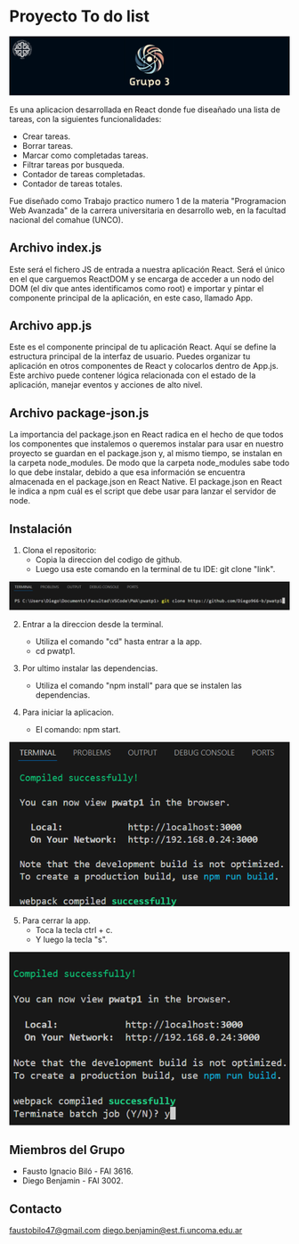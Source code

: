 # Proyecto To do list

![Logo de la App](./src/assets/logo.png)

Es una aplicacion desarrollada en React donde fue diseañado una 
lista de tareas, con la siguientes funcionalidades:
- Crear tareas.
- Borrar tareas.
- Marcar como completadas tareas.
- Filtrar tareas por busqueda.
- Contador de tareas completadas.
- Contador de tareas totales.

Fue diseñado como Trabajo practico numero 1 de la materia
"Programacion Web Avanzada" de la carrera universitaria en 
desarrollo web, en la facultad nacional del comahue (UNCO).

## Archivo index.js

Este será el fichero JS de entrada a nuestra aplicación React. Será el único en el que carguemos ReactDOM y se encarga de acceder a un nodo del DOM (el div que antes identificamos como root) e importar y pintar el componente principal de la aplicación, en este caso, llamado App.

## Archivo app.js

Este es el componente principal de tu aplicación React. Aquí se define la estructura principal de la interfaz de usuario. Puedes organizar tu aplicación en otros componentes de React y colocarlos dentro de App.js. Este archivo puede contener lógica relacionada con el estado de la aplicación, manejar eventos y acciones de alto nivel.

## Archivo package-json.js

La importancia del package.json en React radica en el hecho de que todos los componentes que instalemos o queremos instalar para usar en nuestro proyecto se guardan en el package.json y, al mismo tiempo, se instalan en la carpeta node_modules.
De modo que la carpeta node_modules sabe todo lo que debe instalar, debido a que esa información se encuentra almacenada en el package.json en React Native.
El package.json en React le indica a npm cuál es el script que debe usar para lanzar el servidor de node.

## Instalación

1. Clona el repositorio:
   - Copia la direccion del codigo de github.
   - Luego usa este comando en la terminal de tu IDE: git clone "link".

![Captura de git clone](./src/assets/captura1.png)

2. Entrar a la direccion desde la terminal.
    - Utiliza el comando "cd" hasta entrar a la app.
    - cd pwatp1.

3. Por ultimo instalar las dependencias.
    - Utiliza el comando "npm install" para que se instalen las dependencias.

4. Para iniciar la aplicacion.
    - El comando: npm start.

![Captura de npm start](./src/assets/captura2.png)

5. Para cerrar la app.
    - Toca la tecla ctrl + c.
    - Y luego la tecla "s".

![Captura de cerrar app](./src/assets/captura3.png)

## Miembros del Grupo

- Fausto Ignacio Biló - FAI 3616.
- Diego Benjamin - FAI 3002.

## Contacto

faustobilo47@gmail.com
diego.benjamin@est.fi.uncoma.edu.ar